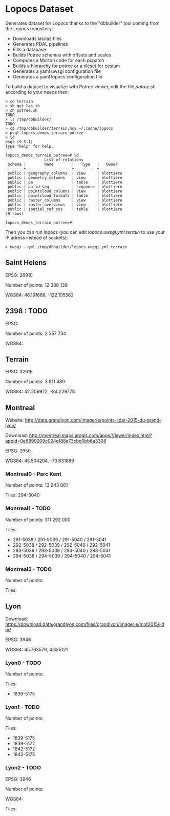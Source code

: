 # Lopocs Dataset


Generates dataset for Lopocs thanks to the "dbbuilder" tool coming from the
Lopocs repository:
- Downloads las/laz files
- Generates PDAL pipelines
- Fills a database
- Builds Potree schemas with offsets and scales
- Computes a Morton code for each pcpatch
- Builds a hierarchy for potree or a tileset for cesium
- Generates a yaml uwsgi configuration file
- Generates a yaml lopocs configuration file

To build a dataset to visualize with Potree viewer, edit the file
*potree.sh* according to your needs then:

```
> cd terrain
> sh get_las.sh
> sh potree.sh
TODO
> ls /tmp/dbbuilder/
TODO
> cp /tmp/dbbuilder/terrain.hcy ~/.cache/lopocs
> psql lopocs_demos_terrain_potree
> \d
psql (9.5.1)
Type "help" for help.

lopocs_demos_terrain_potree=# \d
                 List of relations
 Schema |        Name        |   Type   |   Owner
--------+--------------------+----------+-----------
 public | geography_columns  | view     | blottiere
 public | geometry_columns   | view     | blottiere
 public | pa                 | table    | blottiere
 public | pa_id_seq          | sequence | blottiere
 public | pointcloud_columns | view     | blottiere
 public | pointcloud_formats | table    | blottiere
 public | raster_columns     | view     | blottiere
 public | raster_overviews   | view     | blottiere
 public | spatial_ref_sys    | table    | blottiere
(9 rows)

lopocs_demos_terrain_potree=#
```

Then you can run lopocs (you can edit *lopocs.uwsgi.yml.terrain* to use your
IP adress instead of sockets):

```
> uwsgi --yml /tmp/dbbuilder/lopocs.uwsgi.yml.terrain
```

## Saint Helens

EPSG: 26910

Number of points: 12 388 139

WGS84: 46.191668, -122.195562



## 2398 : TODO

EPSG:

Number of points: 2 357 734

WGS84:



## Terrain

EPSG: 32616

Number of points: 3 811 489

WGS84: 42.209972, -84.229778



## Montreal

Website: http://data.grandlyon.com/imagerie/points-lidar-2015-du-grand-lyon/

Download: http://montreal.maps.arcgis.com/apps/Viewer/index.html?appid=0e6890209c024ef88a73cbc0bb6a3308

EPSG: 2950

WGS84: 45.504204, -73.631889

### Montreal0 - Parc Kent

Number of points: 13 943 881

Tiles: 294-5040

### Montreal1 - TODO

Number of points: 311 292 000

Tiles:
- 291-5038 / 291-5039 / 291-5040 / 291-5041
- 292-5038 / 292-5039 / 292-5040 / 292-5041
- 293-5038 / 293-5039 / 293-5040 / 293-5041
- 294-5038 / 294-5039 / 294-5040 / 294-5041

### Montreal2 - TODO

Number of points:

Tiles:



## Lyon

Download: https://download.data.grandlyon.com/files/grandlyon/imagerie/mnt2015/lidar/

EPSG: 3946

WGS84: 45.763579, 4.835121

### Lyon0 - TODO

Number of points:

Tiles:
- 1839-5175

### Lyon1 - TODO

Number of points:

Tiles:
- 1839-5175
- 1839-5172
- 1842-5172
- 1842-5175

### Lyon2 - TODO

EPSG: 3946

Number of points:

WGS84:

Tiles:
